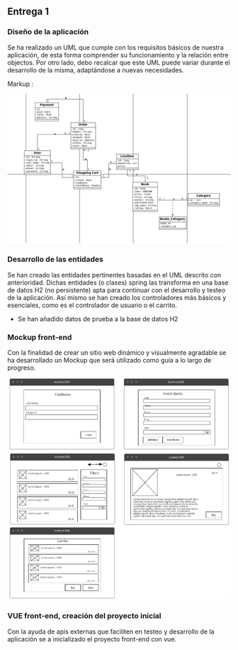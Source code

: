 ## Entrega 1


<!-- ### Evolución del proyecto -->

### Diseño de la aplicación

Se ha realizado un UML que cumple con los requisitos básicos de nuestra aplicación, de esta forma comprender su
funcionamiento y la relación entre objectos. Por otro lado, debo recalcar que este UML puede variar durante el
desarrollo de la misma, adaptándose a nuevas necesidades.

Markup :

![UML](img/uml.jpeg )




### Desarrollo de las entidades

Se han creado las entidades pertinentes basadas en el UML descrito con anterioridad. Dichas entidades (o clases) spring
las transforma en una base de datos H2 (no persistente) apta para continuar con el desarrollo y testeo de la aplicación.
Así mismo se han creado los controladores más básicos y esenciales, como es el controlador de usuario o el carrito.

- Se han añadido datos de prueba a la base de datos H2

### Mockup front-end

Con la finalidad de crear un sitio web dinámico y visualmente agradable se ha desarrollado un Mockup que será utilizado
como guía a lo largo de progreso.

![wireframe](img/wireframes.png)


### VUE front-end, creación del proyecto inicial

Con la ayuda de apis externas que faciliten en testeo y desarrollo de la aplicación se a inicializado el proyecto
front-end con vue.